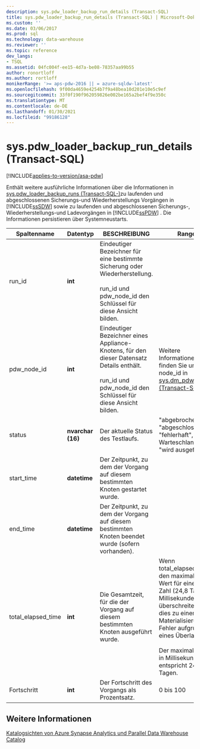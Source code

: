 ```yaml
---
description: sys.pdw_loader_backup_run_details (Transact-SQL)
title: sys.pdw_loader_backup_run_details (Transact-SQL) | Microsoft-Dokumentation
ms.custom: ''
ms.date: 03/06/2017
ms.prod: sql
ms.technology: data-warehouse
ms.reviewer: ''
ms.topic: reference
dev_langs:
- TSQL
ms.assetid: 04fc004f-ee15-4d7a-be08-78357aa99b55
author: ronortloff
ms.author: rortloff
monikerRange: '>= aps-pdw-2016 || = azure-sqldw-latest'
ms.openlocfilehash: 9f00da4659e4254b7f9a48bea10d201e10e5c9ef
ms.sourcegitcommit: 33f0f190f962059826e002be165a2bef4f9e350c
ms.translationtype: MT
ms.contentlocale: de-DE
ms.lasthandoff: 01/30/2021
ms.locfileid: "99186128"
---
```

# <a name="syspdw_loader_backup_run_details-transact-sql"></a>sys.pdw_loader_backup_run_details (Transact-SQL)
[!INCLUDE[applies-to-version/asa-pdw](../../includes/applies-to-version/asa-pdw.md)]

  Enthält weitere ausführliche Informationen über die Informationen in [sys.pdw_loader_backup_runs &#40;Transact-SQL-&#41;](../../relational-databases/system-catalog-views/sys-pdw-loader-backup-runs-transact-sql.md)zu laufenden und abgeschlossenen Sicherungs-und Wiederherstellungs Vorgängen in [!INCLUDE[ssSDW](../../includes/sssdw-md.md)] sowie zu laufenden und abgeschlossenen Sicherungs-, Wiederherstellungs-und Ladevorgängen in [!INCLUDE[ssPDW](../../includes/sspdw-md.md)] . Die Informationen persistieren über Systemneustarts.  
  
|Spaltenname|Datentyp|BESCHREIBUNG|Range|  
|-----------------|---------------|-----------------|-----------|  
|run_id|**int**|Eindeutiger Bezeichner für eine bestimmte Sicherung oder Wiederherstellung.<br /><br /> run_id und pdw_node_id den Schlüssel für diese Ansicht bilden.||  
|pdw_node_id|**int**|Eindeutiger Bezeichner eines Appliance-Knotens, für den dieser Datensatz Details enthält.<br /><br /> run_id und pdw_node_id den Schlüssel für diese Ansicht bilden.|Weitere Informationen finden Sie unter node_id in [sys.dm_pdw_nodes &#40;Transact-SQL-&#41;](../../relational-databases/system-dynamic-management-views/sys-dm-pdw-nodes-transact-sql.md).|  
|status|**nvarchar (16)**|Der aktuelle Status des Testlaufs.|"abgebrochen", "abgeschlossen", "fehlerhaft", "in Warteschlange", "wird ausgeführt"|  
|start_time|**datetime**|Der Zeitpunkt, zu dem der Vorgang auf diesem bestimmten Knoten gestartet wurde.||  
|end_time|**datetime**|Der Zeitpunkt, zu dem der Vorgang auf diesem bestimmten Knoten beendet wurde (sofern vorhanden).||  
|total_elapsed_time|**int**|Die Gesamtzeit, für die der Vorgang auf diesem bestimmten Knoten ausgeführt wurde.|Wenn total_elapsed_time den maximalen Wert für eine ganze Zahl (24,8 Tage in Millisekunden) überschreitet, führt dies zu einem Materialisierungs Fehler aufgrund eines Überlaufs.<br /><br /> Der maximale Wert in Millisekunden entspricht 24,8 Tagen.|  
|Fortschritt|**int**|Der Fortschritt des Vorgangs als Prozentsatz.|0 bis 100|  
  
## <a name="see-also"></a>Weitere Informationen  
 [Katalogsichten von Azure Synapse Analytics und Parallel Data Warehouse Catalog](../../relational-databases/system-catalog-views/sql-data-warehouse-and-parallel-data-warehouse-catalog-views.md)  
  
  

